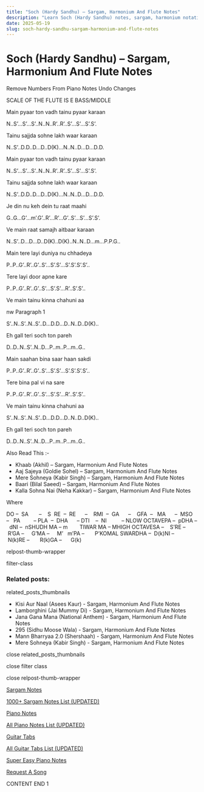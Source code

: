 ```yaml
---
title: "Soch (Hardy Sandhu) – Sargam, Harmonium And Flute Notes"
description: "Learn Soch (Hardy Sandhu) notes, sargam, harmonium notations and flute notes. Easy step-by-step tutorial for beginners."
date: 2025-05-19
slug: soch-hardy-sandhu-sargam-harmonium-and-flute-notes
---
```


# Soch (Hardy Sandhu) – Sargam, Harmonium And Flute Notes

Remove Numbers From Piano Notes
Undo Changes

SCALE OF THE FLUTE IS E BASS/MIDDLE

Main pyaar ton vadh tainu pyaar karaan

N..S’…S’…S’..N..N..R’..R’..S’…S’…S’.S’.

Tainu sajjda sohne lakh waar karaan

N..S’..D.D..D…D..D(K)…N..N..D…D…D.D.

Main pyaar ton vadh tainu pyaar karaan

N..S’…S’…S’..N..N..R’..R’..S’…S’…S’.S’.

Tainu sajjda sohne lakh waar karaan

N..S’..D.D..D…D..D(K)…N..N..D…D…D.D.

Je din nu keh dein tu raat maahi

G..G…G’…m’.G’..R’…R’…G’..S’…S’…S’.S’.

Ve main raat samajh aitbaar karaan

N..S’..D…D…D..D(K)..D(K)..N..N..D…m…P.P.G..

Main tere layi duniya nu chhadeya

P..P..G’..R’..G’..S’…S’.S’…S’.S’.S’.S’..

Tere layi door apne kare

P..P..G’..R’..G’..S’…S’.S’…R’..S’.S’..

Ve main tainu kinna chahuni aa

nw Paragraph 1

S’..N..S’..N..S’..D…D.D…D..N..D..D(K)..

Eh gall teri soch ton pareh

D..D..N..S’..N..D…P..m..P…m..G..

Main saahan bina saar haan sakdi

P..P..G’..R’..G’..S’…S’.S’…S’.S’.S’.S’..

Tere bina pal vi na sare

P..P..G’..R’..G’..S’…S’.S’…R’..S’.S’..

Ve main tainu kinna chahuni aa

S’..N..S’..N..S’..D…D.D…D..N..D..D(K)..

Eh gall teri soch ton pareh

D..D..N..S’..N..D…P..m..P…m..G..

Also Read This :-

* Khaab (Akhil) – Sargam, Harmonium And Flute Notes
* Aaj Sajeya (Goldie Sohel) – Sargam, Harmonium And Flute Notes
* Mere Sohneya (Kabir Singh) – Sargam, Harmonium And Flute Notes
* Baari (Bilal Saeed) – Sargam, Harmonium And Flute Notes
* Kalla Sohna Nai (Neha Kakkar) – Sargam, Harmonium And Flute Notes

Where

DO –  SA       –    S  RE  –  RE      –    RMI  –  GA      –    GFA  –   MA      –  MSO  –   PA         – PLA  –  DHA      – DTI    –  NI          – NLOW OCTAVEPA –  pDHA –  dNI –  nSHUDH MA – m        TIWAR MA – MHIGH OCTAVESA –    S’RE –     R’GA –     G’MA –     M’   m’PA –       P’KOMAL SWARDHA –  D(k)NI –       N(k)RE –       R(k)GA –      G(k)

relpost-thumb-wrapper

filter-class

### Related posts:

related_posts_thumbnails

* Kisi Aur Naal (Asees Kaur) - Sargam, Harmonium And Flute Notes
* Lamborghini (Jai Mummy Di) - Sargam, Harmonium And Flute Notes
* Jana Gana Mana (National Anthem) - Sargam, Harmonium And Flute Notes
* 295 (Sidhu Moose Wala) - Sargam, Harmonium And Flute Notes
* Mann Bharryaa 2.0 (Shershaah) - Sargam, Harmonium And Flute Notes
* Mere Sohneya (Kabir Singh) - Sargam, Harmonium And Flute Notes

close related_posts_thumbnails

close filter class

close relpost-thumb-wrapper

[Sargam Notes](https://www.notationsworld.com/sargam-notes.html)

[1000+ Sargam Notes List (UPDATED)](https://www.notationsworld.com/all-songs-list-sargam-notes.html)

[Piano Notes](https://www.notationsworld.com/piano-notes.html)

[All Piano Notes List (UPDATED)](https://www.notationsworld.com/all-songs-list-piano-notes.html)

[Guitar Tabs](https://www.notationsworld.com/guitar-tabs.html)

[All Guitar Tabs List (UPDATED)](https://www.notationsworld.com/all-songs-list-guitar-tabs.html)

[Super Easy Piano Notes](https://studywall.in/)

[Request A Song](https://www.notationsworld.com/request-a-song.html)

CONTENT END 1


